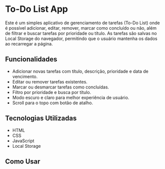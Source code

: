 # To-Do List App

Este é um simples aplicativo de gerenciamento de tarefas (To-Do List) onde é possível adicionar, editar, remover, marcar como concluído ou não, além de filtrar e buscar tarefas por prioridade ou título. As tarefas são salvas no Local Storage do navegador, permitindo que o usuário mantenha os dados ao recarregar a página.

## Funcionalidades

- Adicionar novas tarefas com título, descrição, prioridade e data de vencimento.
- Editar ou remover tarefas existentes.
- Marcar ou desmarcar tarefas como concluídas.
- Filtro por prioridade e busca por título.
- Modo escuro e claro para melhor experiência de usuário.
- Scroll para o topo com botão de atalho.

## Tecnologias Utilizadas

- HTML
- CSS
- JavaScript
- Local Storage

## Como Usar
